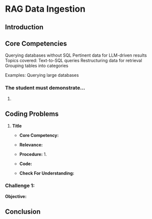# RAG Data Ingestion

## Introduction


## Core Competencies

Querying databases without SQL
Pertinent data for LLM-driven results
Topics covered:
Text-to-SQL queries
Restructuring data for retrieval
Grouping tables into categories

Examples:
Querying large databases


### The student must demonstrate...

1. 

## Coding Problems

1. **Title**
   
   - **Core Competency:** 
   
   - **Relevance:** 
   
   - **Procedure:**
      1. 

   - **Code:**
    
    - **Check For Understanding:** 


### Challenge 1: 

**Objective:** 

## Conclusion


